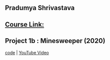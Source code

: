 
## Pradumya Shrivastava

## [Course Link:](https://www.edx.org/course/cs50s-introduction-to-artificial-intelligence-with-python)

## Project 1b : Minesweeper (2020)
[code](https://github.com/me50/PradumyaShrivastava/tree/ai50/projects/2020/x/minesweeper) | [YouTube Video](https://youtu.be/Gen24WdadLQ)
